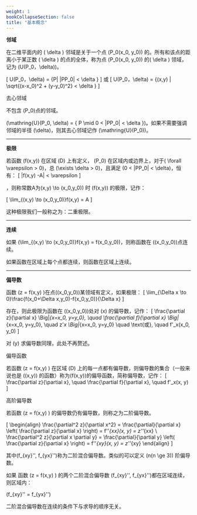 ```yaml
---
weight: 1
bookCollapseSection: false
title: "基本概念"
---
```


**邻域**

在二维平面内的 \( \delta \) 邻域是关于一个点 \(P_0(x_0, y_0)\) 的。所有和该点的距离小于某正数  \( \delta \) 的点的全体，称为点 \(P_0(x_0, y_0)\) 的\( \delta \) 领域，记为 \(U(P_0，\delta)\)。

\[
    U(P_0，\delta) = \{P| |PP_0| < \delta \}
\]
或
\[
    U(P_0，\delta) = \{(x,y) | \sqrt{(x-x_0)^2 + (y-y_0)^2} < \delta \}
\]

去心邻域

不包含 \(P_0\)点的邻域。

\(\mathring{U}(P_0, \delta) = \{ P \mid 0 < |PP_0| < \delta \}\)。如果不需要强调邻域的半径 \(\delta\)，则其去心邻域记作 \(\mathring{U}(P_0)\)。

---

**极限**

若函数 \(f(x,y)\) 在区域 \(D\) 上有定义， \(P_0\) 在区域内或边界上，对于\( \forall \varepsilon > 0\)，总 \(\exists \delta > 0\)，且满足 \(0 < |PP_0| < \delta\)，恒有：
\[ |f(x,y) -A| < \varepsilon \]

，则称常数A为\(x,y) \to (x_0,y_0)\) 时 \(f(x,y)\) 的极限，记作：

\[
    \lim_{(x,y) \to (x_0,y_0)}f(x,y) = A
\]

这种极限我们一般称之为：二重极限。

---

**连续**

如果 \(\lim_{(x,y) \to (x_0,y_0)}f(x,y) = f(x_0,y_0)\)，则称函数在 \((x_0,y_0)\)点连续。

如果函数在区域上每个点都连续，则函数在区域上连续。

---

**偏导数**

函数 \(z = f(x,y) \)在点\((x_0,y_0)\)某领域有定义，如果极限：
\[
    \lim_{\Delta x \to 0}\frac{f(x_0+\Delta x,y_0)-f(x_0,y_0)}{\Delta x}
\]

存在，则此极限为函数在 \((x_0,y_0)\)处对 \(x\) 的偏导数，记作：
\[
    \frac{\partial z}{\partial x} \Big|_{x=x_0, y=y_0}, \quad \frac{\partial f}{\partial x} \Big|_{x=x_0, y=y_0}, \quad z'_x \Big|_{x=x_0, y=y_0} \quad \text{或}, \quad f'_x(x_0, y_0)
\]

对 \(y\) 求偏导数同理，此处不再赘述。

偏导函数 

若函数 \(z = f(x,y) \) 在区域 \(D\) 上的每一点都有偏导数，则偏导数的集合（一般来说也是 \((x,y)\) 的函数）称为\(f(x,y)\)的偏导函数，简称偏导数，记作：
\[
\frac{\partial z}{\partial x}, \quad \frac{\partial f}{\partial x}, \quad f'_x(x, y)
\]

高阶偏导数 

若函数 \(z = f(x,y) \) 的偏导数仍有偏导数，则称之为二阶偏导数。

\[
\begin{align}
\frac{\partial^2 z}{\partial x^2} = \frac{\partial}{\partial x} \left( \frac{\partial z}{\partial x} \right) = f''_{xx}(x, y) = z''_{xx} \\
\frac{\partial^2 z}{\partial x \partial y} = \frac{\partial}{\partial y} \left( \frac{\partial z}{\partial x} \right) = f''_{xy}(x, y) = z''_{xy}
\end{align}
\]

其中\(f_{xy}'', f_{yx}''\)称为二阶混合偏导数。类似的可以定义 \(n(n \ge 3)\) 阶偏导数。

如果 函数 \(z = f(x,y) \) 的两个二阶混合偏导数 \(f_{xy}'', f_{yx}''\)都在区域连续，则区域内：

\(f_{xy}'' = f_{yx}''\)

二阶混合偏导数在连续的条件下与求导的顺序无关。